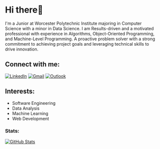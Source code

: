 # Hi there👋

I'm a Junior at Worcester Polytechnic Institute majoring in Computer Science with a minor in Data Science. I am Results-driven and a motivated professional with experience in Algorithms, Object-Oriented Programming, and Machine-Level Programming. A proactive problem solver with a strong commitment to achieving project goals and leveraging technical skills to drive innovation.
## Connect with me:
[![LinkedIn](https://img.shields.io/badge/LinkedIn-0077B5?style=for-the-badge&logo=linkedin&logoColor=white)](https://linkedin.com/in/alex-li-59471623a/)
[![Gmail](https://img.shields.io/badge/Gmail-0077B5?style=for-the-badge&logo=gmail&logoColor=white)](mailto:alexlibaobao@gmail.com)
[![Outlook](https://img.shields.io/badge/Outlook-0077B5?style=for-the-badge&logo=outlook&logoColor=white)](mailto:ajli@wpi.edu)


## Interests:
- Software Engineering
- Data Analysis
- Machine Learning
- Web Development
  
### Stats:
[![GitHub Stats](https://github-readme-stats.vercel.app/api?username=alexli888&show_icons=true&theme=github_dark)](https://github.com/alexli888)
